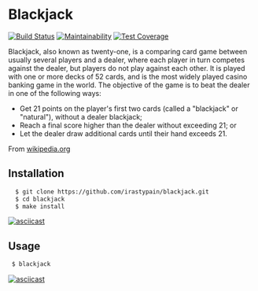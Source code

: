 # Blackjack

[![Build Status](https://travis-ci.org/irastypain/blackjack.svg?branch=master)](https://travis-ci.org/irastypain/blackjack)
[![Maintainability](https://api.codeclimate.com/v1/badges/3dd09d28d32ac179151a/maintainability)](https://codeclimate.com/github/irastypain/blackjack/maintainability)
[![Test Coverage](https://api.codeclimate.com/v1/badges/3dd09d28d32ac179151a/test_coverage)](https://codeclimate.com/github/irastypain/blackjack/test_coverage)

Blackjack, also known as twenty-one, is a comparing card game between usually several players and a dealer, where each player in turn competes against the dealer, but players do not play against each other. It is played with one or more decks of 52 cards, and is the most widely played casino banking game in the world. The objective of the game is to beat the dealer in one of the following ways:

  - Get 21 points on the player's first two cards (called a "blackjack" or "natural"), without a dealer blackjack;
  - Reach a final score higher than the dealer without exceeding 21; or
  - Let the dealer draw additional cards until their hand exceeds 21.

From [wikipedia.org](https://en.wikipedia.org/wiki/Blackjack)

## Installation

```bash
  $ git clone https://github.com/irastypain/blackjack.git
  $ cd blackjack
  $ make install
```

[![asciicast](https://asciinema.org/a/q9IA6GY5MIvNWBhSwpmjhUK5X.png)](https://asciinema.org/a/q9IA6GY5MIvNWBhSwpmjhUK5X)

## Usage

```bash
 $ blackjack
```

[![asciicast](https://asciinema.org/a/hPK1na0dUlTSJS7lFyAFpXnWH.png)](https://asciinema.org/a/hPK1na0dUlTSJS7lFyAFpXnWH)
